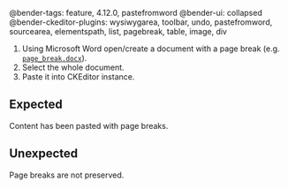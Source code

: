 @bender-tags: feature, 4.12.0, pastefromword
@bender-ui: collapsed
@bender-ckeditor-plugins: wysiwygarea, toolbar, undo, pastefromword, sourcearea, elementspath, list, pagebreak, table, image, div

1. Using Microsoft Word open/create a document with a page break (e.g. [`page_break.docx`](%BASE_PATH%/plugins/pastefromword/manual/_assets/page_break.docx)).
1. Select the whole document.
1. Paste it into CKEditor instance.

## Expected

Content has been pasted with page breaks.

## Unexpected

Page breaks are not preserved.
